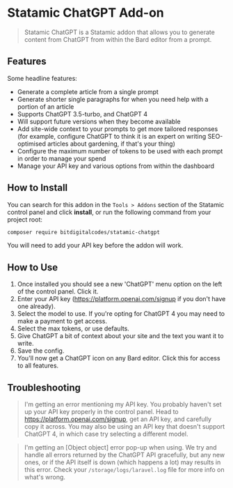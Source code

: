 # Statamic ChatGPT Add-on

> Statamic ChatGPT is a Statamic addon that allows you to generate content from ChatGPT from within the Bard editor from a prompt.

## Features

Some headline features:
- Generate a complete article from a single prompt
- Generate shorter single paragraphs for when you need help with a portion of an article
- Supports ChatGPT 3.5-turbo, and ChatGPT 4
- Will support future versions when they become available
- Add site-wide context to your prompts to get more tailored responses (for example, configure ChatGPT to think it is an expert on writing SEO-optimised articles about gardening, if that's your thing)
- Configure the maximum number of tokens to be used with each prompt in order to manage your spend
- Manage your API key and various options from within the dashboard

## How to Install

You can search for this addon in the `Tools > Addons` section of the Statamic control panel and click **install**, or run the following command from your project root:

``` bash
composer require bitdigitalcodes/statamic-chatgpt
```

You will need to add your API key before the addon will work.

## How to Use

1. Once installed you should see a new 'ChatGPT' menu option on the left of the control panel. Click it.
2. Enter your API key (https://platform.openai.com/signup if you don't have one already).
3. Select the model to use. If you're opting for ChatGPT 4 you may need to make a payment to get access.
4. Select the max tokens, or use defaults.
5. Give ChatGPT a bit of context about your site and the text you want it to write.
6. Save the config.
7. You'll now get a ChatGPT icon on any Bard editor. Click this for access to all features.

## Troubleshooting

> I'm getting an error mentioning my API key.
You probably haven't set up your API key properly in the control panel. Head to https://platform.openai.com/signup, get an API key, and carefully copy it across. You may also be using an API key that doesn't support ChatGPT 4, in which case try selecting a different model.

> I'm getting an [Object object] error pop-up when using.
We try and handle all errors returned by the ChatGPT API gracefully, but any new ones, or if the API itself is down (which happens a lot) may results in this error. Check your `/storage/logs/laravel.log` file for more info on what's wrong.